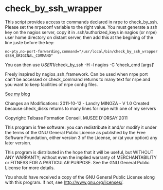 check_by_ssh_wrapper
====================

This script provides access to commands declared in nrpe to check_by_ssh.
Please set the nrpeconf variable to the right value.
You must generate a ssh key on the nagios server, copy it in .ssh/authorized_keys
in nagios (or nrpe) user home directory on distant server, then add this at
the begining of the line juste before the key:
```
no-pty,no-port-forwarding,command="/usr/local/bin/check_by_ssh_wrapper $SSH_ORIGINAL_COMMAND"
```

You can then use $USER1$/check_by_ssh -H <distant host> -l nagios -C 'check_cmd [args]'

Freely inspired by nagios_ssh_framework. Can be used when nrpe port can't be accessed
or check_command returns to many text for nrpe and you want to keep facilities of nrpe
config files.

[See my blog](http://hobgoblins-master.info/en/posts/check_by_ssh_wrapper.html)

Changes an Modifications:
2011-10-12 - Landry MINOZA - V 1.0
Created because check_disks returns to many lines for nrpe with one of my servers

Copyright: Telbase Formation Conseil, MUSEE D'ORSAY 2011

This program is free software: you can redistribute it and/or modify
it under the terms of the GNU General Public License as published by
the Free Software Foundation, either version 3 of the License, or
(at your option) any later version.

This program is distributed in the hope that it will be useful,
but WITHOUT ANY WARRANTY; without even the implied warranty of
MERCHANTABILITY or FITNESS FOR A PARTICULAR PURPOSE.  See the
GNU General Public License for more details.

You should have received a copy of the GNU General Public License
along with this program.  If not, see <http://www.gnu.org/licenses/>.
